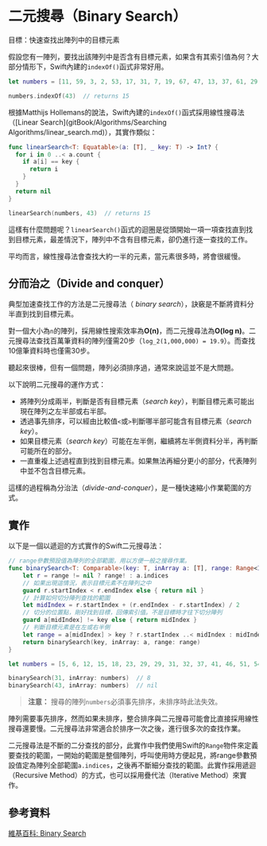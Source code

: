 # 二元搜尋（Binary Search）

目標：快速查找出陣列中的目標元素

假設您有一陣列，要找出該陣列中是否含有目標元素，如果含有其索引值為何？大部分情形下，Swift內建的`indexOf()`函式非常好用。

```swift
let numbers = [11, 59, 3, 2, 53, 17, 31, 7, 19, 67, 47, 13, 37, 61, 29, 43, 5, 41, 23]

numbers.indexOf(43)  // returns 15
```

根據Matthijs Hollemans的說法，Swift內建的`indexOf()`函式採用線性搜尋法（[Linear Search](gitBook/Algorithms/Searching Algorithms/linear_search.md)），其實作類似：
```swift
func linearSearch<T: Equatable>(a: [T], _ key: T) -> Int? {
  for i in 0 ..< a.count {
    if a[i] == key {
      return i
    }
  }
  return nil
}

linearSearch(numbers, 43)  // returns 15
```

這樣有什麼問題呢？`linearSearch()`函式的迴圈是從頭開始一項一項查找直到找到目標元素，最差情況下，陣列中不含有目標元素，卻仍進行逐一查找的工作。

平均而言，線性搜尋法會查找大約一半的元素，當元素很多時，將會很緩慢。

## 分而治之（Divide and conquer）

典型加速查找工作的方法是二元搜尋法（ *binary search*），訣竅是不斷將資料分半直到找到目標元素。

對一個大小為`n`的陣列，採用線性搜索效率為**O(n)**，而二元搜尋法為**O(log n)**。二元搜尋法查找百萬筆資料的陣列僅需20步（`log_2(1,000,000) = 19.9`）。而查找10億筆資料時也僅需30步。

聽起來很棒，但有一個問題，陣列必須排序過，通常來說這並不是大問題。

以下說明二元搜尋的運作方式：

- 將陣列分成兩半，判斷是否有目標元素（*search key*），判斷目標元素可能出現在陣列之左半部或右半部。 
- 透過事先排序，可以經由比較值`<`或`>`判斷哪半部可能含有目標元素（*search key*）。
- 如果目標元素（*search key*）可能在左半側，繼續將左半側資料分半，再判斷可能所在的部分。
- 一直重複上述過程直到找到目標元素。如果無法再細分更小的部分，代表陣列中並不包含目標元素。 

這樣的過程稱為分治法（*divide-and-conquer*），是一種快速縮小作業範圍的方式。

## 實作

以下是一個以遞迴的方式實作的Swift二元搜尋法：

```swift
// range參數預設值為陣列的全部範圍，用以方便一般之搜尋作業。
func binarySearch<T: Comparable>(key: T, inArray a: [T], range: Range<Int>? = nil) -> Int? {
	let r = range != nil ? range! : a.indices
	// 如果出現這情況，表示目標元素不在陣列之中
	guard r.startIndex < r.endIndex else { return nil }
	// 計算如何切分陣列查找的範圍
	let midIndex = r.startIndex + (r.endIndex - r.startIndex) / 2
	// 切分的位置點，剛好找到目標，回傳索引值。不是目標時才往下切分陣列
	guard a[midIndex] != key else { return midIndex }
	// 判斷目標元素是在左或右半側
	let range = a[midIndex] > key ? r.startIndex ..< midIndex : midIndex + 1 ..< r.endIndex
	return binarySearch(key, inArray: a, range: range)
}

let numbers = [5, 6, 12, 15, 18, 23, 29, 29, 31, 32, 37, 41, 46, 51, 54, 64, 73, 76, 89, 95]

binarySearch(31, inArray: numbers)  // 8
binarySearch(43, inArray: numbers)  // nil
```

> **注意：** 搜尋的陣列`numbers`必須事先排序，未排序時此法失效。

陣列需要事先排序，然而如果未排序，整合排序與二元搜尋可能會比直接採用線性搜尋還要慢。二元搜尋法非常適合於排序一次之後，進行很多次的查找作業。

二元搜尋法是不斷的二分查找的部分，此實作中我們使用Swift的`Range`物件來定義要查找的範圍，一開始的範圍是整個陣列，呼叫使用時方便起見，將range參數預設值定為陣列全部範圍`a.indices`，之後再不斷細分查找的範圍。此實作採用遞迴（Recursive Method）的方式，也可以採用疊代法（Iterative Method）來實作。

## 參考資料

[維基百科: Binary Search](https://en.wikipedia.org/wiki/Binary_search_algorithm)


